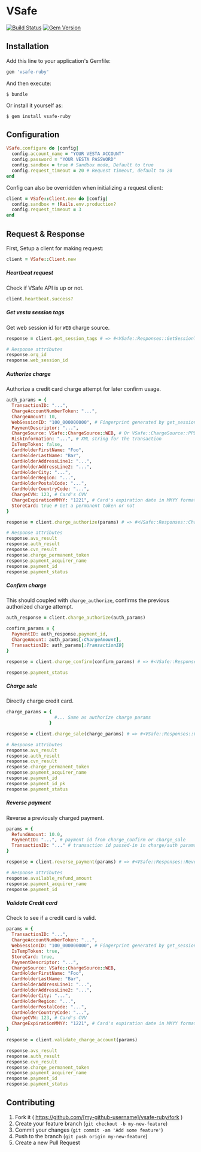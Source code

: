 # VSafe
[![Build Status](https://travis-ci.org/listia/vsafe-ruby.svg?branch=master)](https://travis-ci.org/listia/vsafe-ruby)
[![Gem Version](https://badge.fury.io/rb/vsafe-ruby.svg)](http://badge.fury.io/rb/vsafe-ruby)

## Installation

Add this line to your application's Gemfile:

```ruby
gem 'vsafe-ruby'
```

And then execute:

    $ bundle

Or install it yourself as:

    $ gem install vsafe-ruby

## Configuration

```ruby
VSafe.configure do |config|
  config.account_name = "YOUR VESTA ACCOUNT"
  config.password = "YOUR VESTA PASSWORD"
  config.sandbox = true # Sandbox mode, Default to true
  config.request_timeout = 20 # Request timeout, default to 20
end
```

Config can also be overridden when initializing a request client:

```ruby
client = VSafe::Client.new do |config|
  config.sandbox = !Rails.env.production?
  config.request_timeout = 3
end
```

## Request & Response

First, Setup a client for making request:

```ruby
client = VSafe::Client.new
```

##### Heartbeat request

Check if VSafe API is up or not.

```ruby
client.heartbeat.success?

```

##### Get vesta session tags

Get web session id for `WEB` charge source.

```ruby
response = client.get_session_tags # => #<VSafe::Responses::GetSessionTags ...>

# Response attributes
response.org_id
response.web_session_id
```

##### Authorize charge

Authorize a credit card charge attempt for later confirm usage.

```ruby
auth_params = {
  TransactionID: "...",
  ChargeAccountNumberToken: "...",
  ChargeAmount: 10,
  WebSessionID: "100_000000000", # Fingerprint generated by get_session_tags as part of ChargeSource::WEB transaction
  PaymentDescriptor: "...",
  ChargeSource: VSafe::ChargeSource::WEB, # Or VSafe::ChargeSource::PPD/VSafe::ChargeSource::TEL
  RiskInformation: "...", # XML string for the transaction
  IsTempToken: false,
  CardHolderFirstName: "Foo",
  CardHolderLastName: "Bar",
  CardHolderAddressLine1: "...",
  CardHolderAddressLine2: "...",
  CardHolderCity: "...",
  CardHolderRegion: "...",
  CardHolderPostalCode: "...",
  CardHolderCountryCode: "...",
  ChargeCVN: 123, # Card's CVV
  ChargeExpirationMMYY: "1221", # Card's expiration date in MMYY format
  StoreCard: true # Get a permanent token or not
}

response = client.charge_authorize(params) # => #<VSafe::Responses::ChargeAuthorize ...>

# Response attributes
response.avs_result
response.auth_result
response.cvn_result
response.charge_permanent_token
response.payment_acquirer_name
response.payment_id
response.payment_status
```

##### Confirm charge

This should coupled with `charge_authorize`, confirms the previous authorized charge attempt.

```ruby
auth_response = client.charge_authorize(auth_params)

confirm_params = {
  PaymentID: auth_response.payment_id,
  ChargeAmount: auth_params[:ChargeAmount],
  TransactionID: auth_params[:TransactionID]
}

response = client.charge_confirm(confirm_params) # => #<VSafe::Responses::ChargeConfirm ...>

response.payment_status
```

##### Charge sale

Directly charge credit card.

```ruby
charge_params = {
                  #... Same as authorize charge params
                }

response = client.charge_sale(charge_params) # => #<VSafe::Responses::ChargeSale ...>

# Response attributes
response.avs_result
response.auth_result
response.cvn_result
response.charge_permanent_token
response.payment_acquirer_name
response.payment_id
response.payment_id_pk
response.payment_status
```

##### Reverse payment

Reverse a previously charged payment.

```ruby
params = {
  RefundAmount: 10.0,
  PaymentID: "...", # payment id from charge_confirm or charge_sale
  TransactionID: "..." # transaction id passed-in in charge/auth params
}

response = client.reverse_payment(params) # => #<VSafe::Responses::ReversePayment ...>

# Response attributes
response.available_refund_amount
response.payment_acquirer_name
response.payment_id
```

##### Validate Credit card

Check to see if a credit card is valid.

```ruby
params = {
  TransactionID: "...",
  ChargeAccountNumberToken: "...",
  WebSessionID: "100_000000000", # Fingerprint generated by get_session_tags as part of ChargeSource::WEB transaction
  IsTempToken: true,
  StoreCard: true,
  PaymentDescriptor: "...",
  ChargeSource: VSafe::ChargeSource::WEB,
  CardHolderFirstName: "Foo",
  CardHolderLastName: "Bar",
  CardHolderAddressLine1: "...",
  CardHolderAddressLine2: "...",
  CardHolderCity: "...",
  CardHolderRegion: "...",
  CardHolderPostalCode: "...",
  CardHolderCountryCode: "...",
  ChargeCVN: 123, # Card's CVV
  ChargeExpirationMMYY: "1221", # Card's expiration date in MMYY format
}

response = client.validate_charge_account(params)

response.avs_result
response.auth_result
response.cvn_result
response.charge_permanent_token
response.payment_acquirer_name
response.payment_id
response.payment_status
```


## Contributing

1. Fork it ( https://github.com/[my-github-username]/vsafe-ruby/fork )
2. Create your feature branch (`git checkout -b my-new-feature`)
3. Commit your changes (`git commit -am 'Add some feature'`)
4. Push to the branch (`git push origin my-new-feature`)
5. Create a new Pull Request
